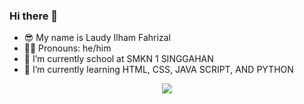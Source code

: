 ### Hi there 👋
* 😎 My name is Laudy Ilham Fahrizal 
* 🤵🏻 Pronouns: he/him
* 🏫 I’m currently school at SMKN 1 SINGGAHAN 
* 📘 I’m currently learning HTML, CSS, JAVA SCRIPT, AND PYTHON

<p align="center">
  <img src="https://capsule-render.vercel.app/api?text=Hey Everyone!🕹️&animation=fadeIn&type=waving&color=gradient&height=100"/>
</p>
